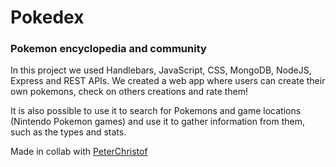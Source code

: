 # Pokedex 
### Pokemon encyclopedia and community

In this project we used Handlebars, JavaScript, CSS, MongoDB, NodeJS, Express and REST APIs. We created a web app where users can create their own pokemons, check on others creations and rate them!

It is also possible to use it to search for Pokemons and game locations (Nintendo Pokemon games) and use it to gather information from them, such as the types and stats.

Made in collab with [PeterChristof](https://github.com/PeterChristof)
